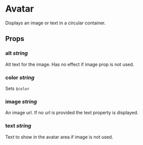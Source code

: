 # Avatar
Displays an image or text in a circular container.

## Props

### alt _string_
Alt text for the image. Has no effect if image prop is not used.

### color _string_
Sets `$color`

### image _string_
An image url. If no url is provided the text property is displayed.

### text _string_
Text to show in the avatar area if image is not used.
